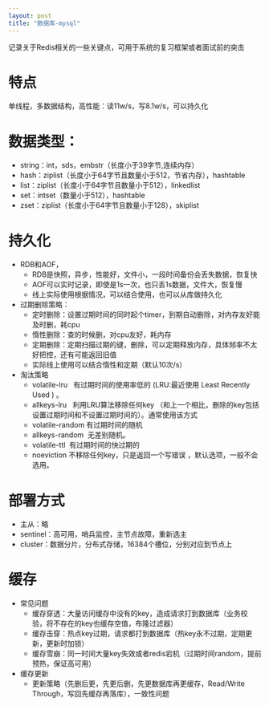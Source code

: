 ```yaml
---
layout: post
title: "数据库-mysql"
---
```

记录关于Redis相关的一些关键点，可用于系统的复习框架或者面试前的突击

# 特点
单线程，多数据结构，高性能：读11w/s，写8.1w/s，可以持久化

# 数据类型：
- string：int，sds，embstr（长度小于39字节,连续内存）
- hash：ziplist（长度小于64字节且数量小于512，节省内存），hashtable
- list：ziplist（长度小于64字节且数量小于512），linkedlist
- set：intset（数量小于512），hashtable
- zset：ziplist（长度小于64字节且数量小于128），skiplist

# 持久化
- RDB和AOF，
    - RDB是快照，异步，性能好，文件小，一段时间备份会丢失数据，恢复快
    - AOF可以实时记录，即使是1s一次，也只丢1s数据，文件大，恢复慢
    - 线上实际使用根据情况，可以结合使用，也可以从库做持久化
- 过期删除策略：
    - 定时删除：设置过期时间的同时起个timer，到期自动删除，对内存友好能及时删，耗cpu
    - 惰性删除：查的时候删，对cpu友好，耗内存
    - 定期删除：定期扫描过期的键，删除，可以定期释放内存，具体频率不太好把控，还有可能返回旧值
    - 实际线上使用可以结合惰性和定期（默认10次/s）
- 淘汰策略
    - volatile-lru   有过期时间的使用率低的 (LRU:最近使用 Least Recently Used ) 。
    - allkeys-lru   利用LRU算法移除任何key （和上一个相比，删除的key包括设置过期时间和不设置过期时间的）。通常使用该方式
    - volatile-random 有过期时间的随机
    - allkeys-random  无差别随机。
    - volatile-ttl  有过期时间的快过期的
    - noeviction 不移除任何key，只是返回一个写错误 ，默认选项，一般不会选用。

# 部署方式
- 主从：略
- sentinel：高可用，哨兵监控，主节点故障，重新选主
- cluster：数据分片，分布式存储，16384个槽位，分别对应到节点上

# 缓存
- 常见问题
    - 缓存穿透：大量访问缓存中没有的key，造成请求打到数据库（业务校验，将不存在的key也缓存空值，布隆过滤器）
    - 缓存击穿：热点key过期，请求都打到数据库（热key永不过期，定期更新，更新时加锁）
    - 缓存雪崩：同一时间大量key失效或者redis宕机（过期时间random，提前预热，保证高可用）
- 缓存更新
    - 更新策略（先删后更，先更后删，先更数据库再更缓存，Read/Write Through，写回先缓存再落库），一致性问题

